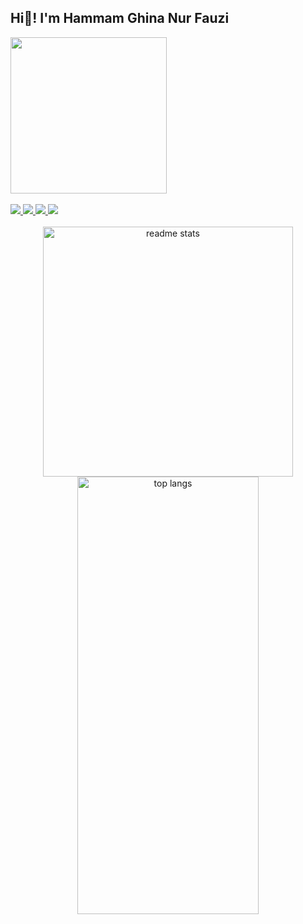 <h2 align="left">Hi👋! I'm Hammam Ghina Nur Fauzi</h2>

<div align="left">
    <img src="https://skillicons.dev/icons?i=laravel,php,bootstrap,js,git,mysql,python,react" width="250" />
</div>

<br/>

<div align="left">
    <a href="mailto:hammamgonjil@gmail.com">
        <img src="https://img.shields.io/badge/Gmail-333333?style=for-the-badge&logo=gmail&logoColor=red" />
    </a>
    <a href="https://linkedin.com/in/hammamghinanurfauzi" target="_blank">
        <img src="https://img.shields.io/badge/LinkedIn-0077B5?style=for-the-badge&logo=linkedin&logoColor=white" target="_blank" />
    </a>
    <a href="https://Hammam-GNF.github.io" target="_blank">
        <img src="https://img.shields.io/badge/Portfolio-FF5722?style=for-the-badge&logo=todoist&logoColor=white" target="_blank" />
    </a>
    <a href="https://www.instagram.com/hageenef" target="_blank">
        <img src="https://img.shields.io/badge/Instagram-E4405F?style=for-the-badge&logo=instagram&logoColor=white" />
    </a>
</div>

<br>
<div align="center">
  <img width="400" height="400" src="https://github-readme-stats.vercel.app/api?username=Hammam-GNF&count_private=true&show_icons=true&theme=react&rank_icon=github&border_radius=10" alt="readme stats" />

  <img width="290" height="700" src="https://github-readme-stats.vercel.app/api/top-langs/?username=Hammam-GNF&hide=HTML&langs_count=8&layout=compact&theme=react&border_radius=10&size_weight=0.5&count_weight=0.5&exclude_repo=github-readme-stats" alt="top langs" />
</div>
